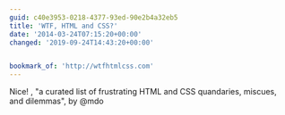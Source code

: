 ```yaml
---
guid: c40e3953-0218-4377-93ed-90e2b4a32eb5
title: 'WTF, HTML and CSS?'
date: '2014-03-24T07:15:20+00:00'
changed: '2019-09-24T14:43:20+00:00'


bookmark_of: 'http://wtfhtmlcss.com'
---
```



Nice! , "a curated list of frustrating HTML and CSS quandaries, miscues, and dilemmas", by @mdo
